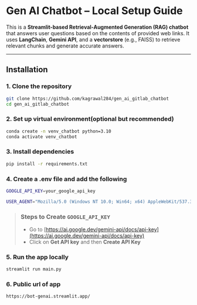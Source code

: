 # Gen AI Chatbot – Local Setup Guide

This is a **Streamlit-based Retrieval-Augmented Generation (RAG) chatbot** that answers user questions based on the contents of provided web links. It uses **LangChain**, **Gemini API**, and a **vectorstore** (e.g., FAISS) to retrieve relevant chunks and generate accurate answers.

---

## Installation

### 1. Clone the repository

```bash
git clone https://github.com/kagrawal284/gen_ai_gitlab_chatbot
cd gen_ai_gitlab_chatbot
```

### 2. Set up virtual environment(optional but recommended)

```bash
conda create -n venv_chatbot python=3.10
conda activate venv_chatbot
```

### 3. Install dependencies

```bash
pip install -r requirements.txt
```

### 4. Create a .env file and add the following

```bash
GOOGLE_API_KEY=your_google_api_key

USER_AGENT="Mozilla/5.0 (Windows NT 10.0; Win64; x64) AppleWebKit/537.36 (KHTML, like Gecko) Chrome/114.0.0.0 Safari/537.36"
```

> ### Steps to Create `GOOGLE_API_KEY`
>
> - Go to [https://ai.google.dev/gemini-api/docs/api-key](https://ai.google.dev/gemini-api/docs/api-key)
> - Click on **Get API key** and then **Create API Key**

### 5. Run the app locally

```bash
streamlit run main.py
```

### 6. Public url of app

```bash
https://bot-genai.streamlit.app/
```

